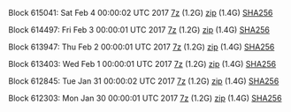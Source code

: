 Block 615041: Sat Feb  4 00:00:02 UTC 2017 [7z](https://transfer.sh/qCMmw/bootstrap.dat.20170204.7z) (1.2G) [zip](https://transfer.sh/70y47/bootstrap.dat.20170204.zip) (1.4G) [SHA256](https://transfer.sh/k8koD/sha256.txt)

Block 614497: Fri Feb  3 00:00:01 UTC 2017 [7z](https://transfer.sh/6OeRA/bootstrap.dat.20170203.7z) (1.2G) [zip](https://transfer.sh/1b9rp/bootstrap.dat.20170203.zip) (1.4G) [SHA256](https://transfer.sh/F8M4q/sha256.txt)

Block 613947: Thu Feb  2 00:00:01 UTC 2017 [7z](https://transfer.sh/wAL5n/bootstrap.dat.20170202.7z) (1.2G) [zip](https://transfer.sh/TUcGT/bootstrap.dat.20170202.zip) (1.4G) [SHA256](https://transfer.sh/taddP/sha256.txt)

Block 613403: Wed Feb  1 00:00:01 UTC 2017 [7z](https://transfer.sh/a0GzO/bootstrap.dat.20170201.7z) (1.2G) [zip](https://transfer.sh/QbhrO/bootstrap.dat.20170201.zip) (1.4G) [SHA256](https://transfer.sh/vdbUu/sha256.txt)

Block 612845: Tue Jan 31 00:00:02 UTC 2017 [7z](https://transfer.sh/13NuyX/bootstrap.dat.20170131.7z) (1.2G) [zip](https://transfer.sh/nY5kv/bootstrap.dat.20170131.zip) (1.4G) [SHA256](https://transfer.sh/3kmpA/sha256.txt)

Block 612303: Mon Jan 30 00:00:01 UTC 2017 [7z](https://transfer.sh/Nw6NF/bootstrap.dat.20170130.7z) (1.2G) [zip](https://transfer.sh/Mawu0/bootstrap.dat.20170130.zip) (1.4G) [SHA256](https://transfer.sh/PT2DR/sha256.txt)
